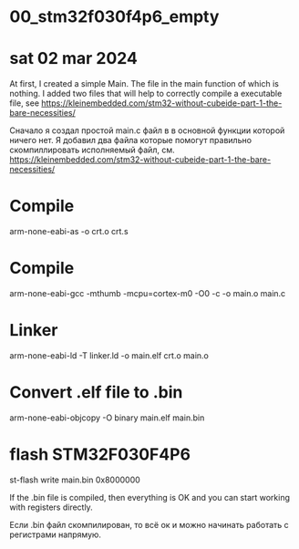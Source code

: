 # 00_stm32f030f4p6_empty
# sat 02 mar 2024

At first, I created a simple Main. The file in the main function of which is nothing. I added two files that will help to correctly compile a executable file, see https://kleinembedded.com/stm32-without-cubeide-part-1-the-bare-necessities/

Сначало я создал простой main.с файл в в основной функции которой ничего нет. Я добавил два файла которые помогут правильно скомпиллировать исполняемый файл, см. https://kleinembedded.com/stm32-without-cubeide-part-1-the-bare-necessities/

# Compile
arm-none-eabi-as -o crt.o crt.s
# Compile
arm-none-eabi-gcc -mthumb -mcpu=cortex-m0 -O0 -c -o main.o main.c
# Linker
arm-none-eabi-ld -T linker.ld -o main.elf crt.o main.o
# Convert .elf file to .bin
arm-none-eabi-objcopy -O binary main.elf main.bin
# flash STM32F030F4P6
st-flash write main.bin 0x8000000

If the .bin file is compiled, then everything is OK and you can start working with registers directly.

Если .bin файл скомпилирован, то всё ок и можно начинать работать с регистрами напрямую.